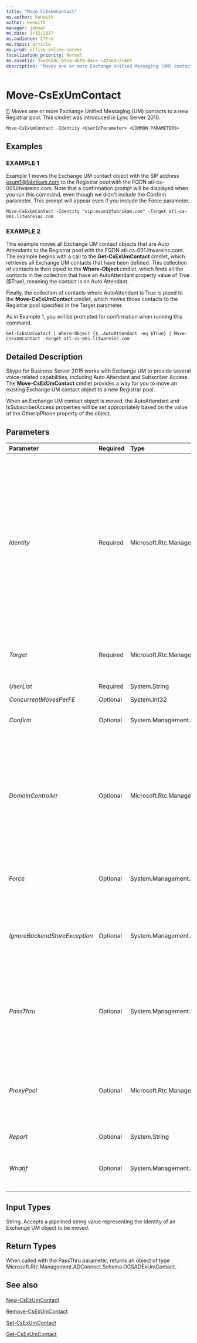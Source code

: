 ```yaml
---
title: "Move-CsExUmContact"
ms.author: kenwith
author: kenwith
manager: johmar
ms.date: 3/15/2017
ms.audience: ITPro
ms.topic: article
ms.prod: office-online-server
localization_priority: Normal
ms.assetid: 35ed6bdc-95ea-4bf8-84ce-c4256dc2c4e5
description: "Moves one or more Exchange Unified Messaging (UM) contacts to a new Registrar pool. This cmdlet was introduced in Lync Server 2010."
---
```


# Move-CsExUmContact
[]
Moves one or more Exchange Unified Messaging (UM) contacts to a new Registrar pool. This cmdlet was introduced in Lync Server 2010.
  
```
Move-CsExUmContact -Identity <UserIdParameter> <COMMON PARAMETERS>

```

## Examples

### EXAMPLE 1

Example 1 moves the Exchange UM contact object with the SIP address exum1@fabrikam.com to the Registrar pool with the FQDN atl-cs-001.litwareinc.com. Note that a confirmation prompt will be displayed when you run this command, even though we didn't include the Confirm parameter. This prompt will appear even if you include the Force parameter.
  
```
Move-CsExUmContact -Identity "sip:exum1@fabrikam.com" -Target atl-cs-001.litwareinc.com
```

### EXAMPLE 2

This example moves all Exchange UM contact objects that are Auto Attendants to the Registrar pool with the FQDN atl-cs-001.litwareinc.com. The example begins with a call to the **Get-CsExUmContact** cmdlet, which retrieves all Exchange UM contacts that have been defined. This collection of contacts is then piped to the **Where-Object** cmdlet, which finds all the contacts in the collection that have an AutoAttendant property value of True ($True), meaning the contact is an Auto Attendant.
  
Finally, the collection of contacts where AutoAttendant is True is piped to the **Move-CsExUmContact** cmdlet, which moves those contacts to the Registrar pool specified in the Target parameter.
  
As in Example 1, you will be prompted for confirmation when running this command.
  
```
Get-CsExUmContact | Where-Object {$_.AutoAttendant -eq $True} | Move-CsExUmContact -Target atl-cs-001.litwareinc.com
```

## Detailed Description

Skype for Business Server 2015 works with Exchange UM to provide several voice-related capabilities, including Auto Attendant and Subscriber Access. The **Move-CsExUmContact** cmdlet provides a way for you to move an existing Exchange UM contact object to a new Registrar pool.
  
When an Exchange UM contact object is moved, the AutoAttendant and IsSubscriberAccess properties will be set appropriately based on the value of the OtherIpPhone property of the object.
  
## Parameters

|**Parameter**|**Required**|**Type**|**Description**|
|:-----|:-----|:-----|:-----|
| _Identity_ <br/> |Required  <br/> |Microsoft.Rtc.Management.AD.UserIdParameter  <br/> |The unique identifier of the contact object you want to move. Contact identities can be specified by using one of four formats: 1) the contact's SIP address; 2) the contact's user principal name (UPN); 3) the contact's domain name and logon name, in the form domain\logon (for example, litwareinc\exum1); and, 4) the contact's Active Directory display name (for example, Team Auto Attendant).  <br/> |
| _Target_ <br/> |Required  <br/> |Microsoft.Rtc.Management.Deploy.Fqdn  <br/> |The fully qualified domain name (FQDN) of the Registrar pool to which the contact is being moved.  <br/> |
| _UserList_ <br/> |Required  <br/> |System.String  <br/> |PARAMVALUE: String  <br/> |
| _ConcurrentMovesPerFE_ <br/> |Optional  <br/> |System.Int32  <br/> |PARAMVALUE: Int32  <br/> |
| _Confirm_ <br/> |Optional  <br/> |System.Management.Automation.SwitchParameter  <br/> |Prompts you for confirmation before executing the command.  <br/> |
| _DomainController_ <br/> |Optional  <br/> |Microsoft.Rtc.Management.Deploy.Fqdn  <br/> |Enables you to connect to the specified domain controller. To connect to a particular domain controller, include the DomainController parameter followed by the computer name (for example, atl-mcs-001) or its FQDN (for example, atl-mcs-001.litwareinc.com).  <br/> |
| _Force_ <br/> |Optional  <br/> |System.Management.Automation.SwitchParameter  <br/> |Suppresses any confirmation prompts that would otherwise be displayed before making changes.  <br/> |
| _IgnoreBackendStoreException_ <br/> |Optional  <br/> |System.Management.Automation.SwitchParameter  <br/> |When present, instructs the computer to ignore any errors that might occur with the backend database and attempt to move the contact despite those errors.  <br/> |
| _PassThru_ <br/> |Optional  <br/> |System.Management.Automation.SwitchParameter  <br/> |Enables you to pass a contact object through the pipeline that represents the contact account being moved. By default, the **Move-CsExUmContact** cmdlet does not pass objects through the pipeline. <br/> |
| _ProxyPool_ <br/> |Optional  <br/> |Microsoft.Rtc.Management.Deploy.Fqdn  <br/> |This parameter is used only for hosted instances of Skype for Business Server 2015. It should not be used with an on-premises implementation of Skype for Business Server 2015.  <br/> |
| _Report_ <br/> |Optional  <br/> |System.String  <br/> |PARAMVALUE: String  <br/> |
| _WhatIf_ <br/> |Optional  <br/> |System.Management.Automation.SwitchParameter  <br/> |Describes what would happen if you executed the command without actually executing the command.  <br/> |
   
## Input Types

String. Accepts a pipelined string value representing the Identity of an Exchange UM object to be moved.
  
## Return Types

When called with the PassThru parameter, returns an object of type Microsoft.Rtc.Management.ADConnect.Schema.OCSADExUmContact.
  
## See also

#### 

[New-CsExUmContact](new-csexumcontact.md)
  
[Remove-CsExUmContact](remove-csexumcontact.md)
  
[Set-CsExUmContact](set-csexumcontact.md)
  
[Get-CsExUmContact](get-csexumcontact.md)

